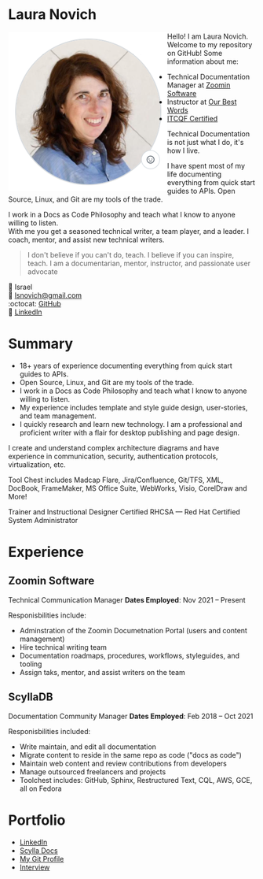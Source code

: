 # Laura Novich 
<img align="left" src="./headshot2.png">

Hello! I am Laura Novich. Welcome to my repository on GitHub! Some information about me:

* Technical Documentation Manager at [Zoomin Software](https://www.zoominsoftware.com/)
* Instructor at [Our Best Words](https://ourbestwords.com/)
* [ITCQF Certified](https://itcqf.org/)


Technical Documentation is not just what I do, it's how I live. 

I have spent most of my life documenting everything from quick start guides to APIs. 
Open Source, Linux, and Git are my tools of the trade. 

I work in a Docs as Code Philosophy and teach what I know to anyone willing to listen.  
With me you get a seasoned technical writer, a team player, and a leader. I coach, mentor, and assist new technical writers.

> I don't believe if you can't do, teach. 
> I believe if you can inspire, teach.
> I am a documentarian, mentor, instructor, and passionate user advocate 

:round_pushpin: Israel   
:email: lsnovich@gmail.com   
:octocat: [GitHub](https://github.com/lsnovich)   
:briefcase: [LinkedIn](https://linkedin.com/lauranovich/)  

# Summary

- 18+ years of experience documenting everything from quick start guides to APIs. 
- Open Source, Linux, and Git are my tools of the trade. 
- I work in a Docs as Code Philosophy and teach what I know to anyone willing to listen. 
- My experience includes template and style guide design, user-stories, and team management.  
- I quickly research and learn new technology.  I am a professional and proficient writer with a flair for desktop publishing and page design.

I create and understand complex architecture diagrams and have experience in communication, security, authentication protocols, virtualization, etc. 

Tool Chest includes Madcap Flare, Jira/Confluence, Git/TFS, XML, DocBook, FrameMaker, MS Office Suite, WebWorks, Visio, CorelDraw and More!

Trainer and Instructional Designer
Certified RHCSA &mdash; Red Hat Certified System Administrator

# Experience

## Zoomin Software
Technical Communication Manager
**Dates Employed**: Nov 2021 &ndash; Present 

Responisbilities include:
* Adminstration of the Zoomin Documetnation Portal (users and content management)
* Hire technical writing team
* Documentation roadmaps, procedures, workflows, styleguides, and tooling
* Assign taks, mentor, and assist writers on the team

## ScyllaDB 
Documentation Community Manager 
**Dates Employed**: Feb 2018 &ndash; Oct 2021

Responisbilities included:
* Write maintain, and edit all documentation 
* Migrate content to reside in the same repo as code ("docs as code")
* Maintain web content and review contributions from developers
* Manage outsourced freelancers and projects
* Toolchest includes: GitHub, Sphinx, Restructured Text, CQL, AWS, GCE, all on Fedora

# Portfolio

* [LinkedIn](https://www.linkedin.com/in/lauranovich/)
* [Scylla Docs](https://docs.scylladb.com)
* [My Git Profile](https://github.com/lauranovich)
* [Interview](https://www.scylladb.com/2019/06/13/whats-hot-in-scylla-docs/)
